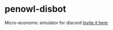 # penowl-disbot
Micro-economic simulator for discord
[Invite it here](https://discordapp.com/oauth2/authorize?&client_id=407055083239505922&scope=bot)
